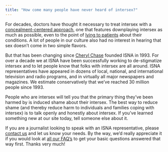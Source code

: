 ```yaml
---
title: "How come many people have never heard of intersex?"
---
```


<p>For decades, doctors have thought it necessary to treat intersex with a <a href="/compare">concealment-centered approach</a>, one that features downplaying intersex as much as possible, even to the point of <a href="/faq/concealment">lying to patients</a> about their conditions. A lot of people in our culture also had no interest in hearing that sex doesn&#8217;t come in two simple flavors.  </p>

<p>But that has been changing since <a href="/about/staff/cheryl">Cheryl Chase</a> founded <span class="caps">ISNA</span> in 1993. For over a decade we at <span class="caps">ISNA</span> have been successfully working to de-stigmatize intersex and to let people know that folks with intersex are all around. <span class="caps">ISNA</span> representatives have appeared in dozens of local, national, and international television and radio programs, and in virtually all major newspapers and magazines. We estimate conservatively that we&#8217;ve reached 30 million people since 1993.  </p>

<p>People who are intersex will tell you that the primary thing they&#8217;ve been harmed by is induced shame about their intersex. The best way to reduce shame (and thereby reduce harm to individuals and families coping with intersex) is to talk openly and honestly about intersex. If you&#8217;ve learned something new at our site today, tell someone else about it.  </p>

<p>If you are a journalist looking to speak with an <span class="caps">ISNA</span> representative, please <a href="/about/contact">contact us</a> and let us know your needs. By the way, we&#8217;d really appreciate it if you would look at <a href="/faq">all our <span class="caps">FAQ</span>&#8217;s</a> to get your basic questions answered that way first. Thanks very much!</p>